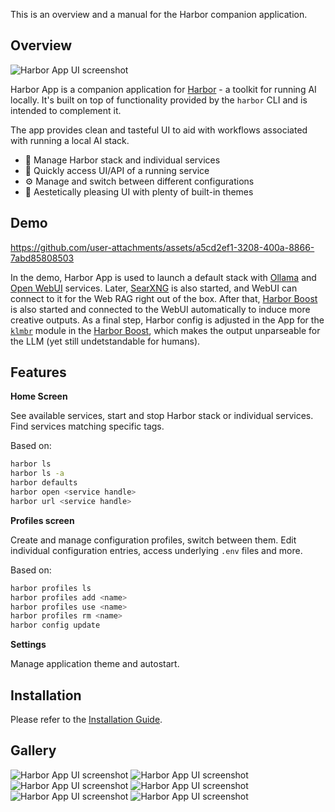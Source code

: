 This is an overview and a manual for the Harbor companion application.

## Overview

![Harbor App UI screenshot](./harbor-app-3.png)

Harbor App is a companion application for [Harbor](https://github.com/av/harbor) - a toolkit for running AI locally. It's built on top of functionality provided by the `harbor` CLI and is intended to complement it.

The app provides clean and tasteful UI to aid with workflows associated with running a local AI stack.

- 🚀 Manage Harbor stack and individual services
- 🔗 Quickly access UI/API of a running service
- ⚙️ Manage and switch between different configurations
- 🎨 Aestetically pleasing UI with plenty of built-in themes

## Demo


https://github.com/user-attachments/assets/a5cd2ef1-3208-400a-8866-7abd85808503

In the demo, Harbor App is used to launch a default stack with [Ollama](./2.2.1-Backend:-Ollama) and [Open WebUI](./2.1.1-Frontend:-Open-WebUI) services. Later, [SearXNG](./2.3.1-Satellite:-SearXNG) is also started, and WebUI can connect to it for the Web RAG right out of the box. After that, [Harbor Boost](./5.2.-Harbor-Boost) is also started and connected to the WebUI automatically to induce more creative outputs. As a final step, Harbor config is adjusted in the App for the [`klmbr`](./5.2.-Harbor-Boost#klmbr---boost-llm-creativity) module in the [Harbor Boost](./5.2.-Harbor-Boost), which makes the output unparseable for the LLM (yet still undetstandable for humans).


## Features

**Home Screen**

See available services, start and stop Harbor stack or individual services. Find services matching specific tags.

Based on:

```bash
harbor ls
harbor ls -a
harbor defaults
harbor open <service handle>
harbor url <service handle>
```

**Profiles screen**

Create and manage configuration profiles, switch between them. Edit individual configuration entries, access underlying `.env` files and more.

Based on:

```bash
harbor profiles ls
harbor profiles add <name>
harbor profiles use <name>
harbor profiles rm <name>
harbor config update
```

**Settings**

Manage application theme and autostart.

## Installation

Please refer to the [Installation Guide](./1.0.-Installing-Harbor#harbor-app).

## Gallery

![Harbor App UI screenshot](./harbor-app-8.png)
![Harbor App UI screenshot](./harbor-app.png)
![Harbor App UI screenshot](./harbor-app-4.png)
![Harbor App UI screenshot](./harbor-app-5.png)
![Harbor App UI screenshot](./harbor-app-6.png)
![Harbor App UI screenshot](./harbor-app-7.png)
